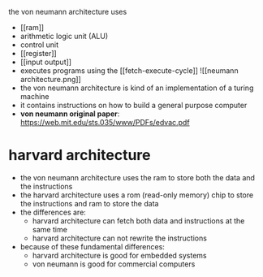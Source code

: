 the von neumann architecture uses
- [[ram]]
- arithmetic logic unit (ALU)
- control unit
- [[register]]
- [[input output]]
- executes programs using the [[fetch-execute-cycle]]
![[neumann architecture.png]]
- the von neumann architecture is kind of an implementation of a turing machine
- it contains instructions on how to build a general purpose computer
- **von neumann original paper**: https://web.mit.edu/sts.035/www/PDFs/edvac.pdf
# harvard architecture
- the von neumann architecture uses the ram to store both the data and the instructions
- the harvard architecture uses a rom (read-only memory) chip to store the instructions and ram to store the data
- the differences are:
	- harvard architecture can fetch both data and instructions at the same time
	- harvard architecture can not rewrite the instructions
- because of these fundamental differences:
	- harvard architecture is good for embedded systems
	- von neumann is good for commercial computers